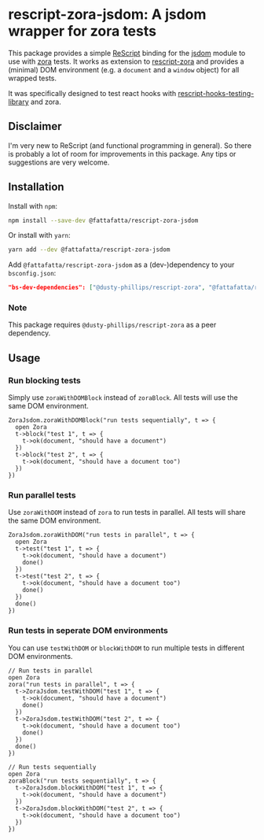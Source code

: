 # rescript-zora-jsdom: A jsdom wrapper for zora tests

This package provides a simple [ReScript](https://rescript-lang.org/) binding for the [jsdom](https://github.com/jsdom/jsdom) module to use with [zora](https://github.com/lorenzofox3/zora) tests. It works as extension to [rescript-zora](https://github.com/dusty-phillips/rescript-zora) and provides a (minimal) DOM environment (e.g. a `document` and a `window` object) for all wrapped tests.

It was specifically designed to test react hooks with [rescript-hooks-testing-library](https://github.com/glebskr/rescript-hooks-testing-library) and zora.

## Disclaimer

I'm very new to ReScript (and functional programming in general). So there is probably a lot of room for improvements in this package. Any tips or suggestions are very welcome.

## Installation

Install with `npm`:

```bash
npm install --save-dev @fattafatta/rescript-zora-jsdom
```

Or install with `yarn`:

```bash
yarn add --dev @fattafatta/rescript-zora-jsdom
```

Add `@fattafatta/rescript-zora-jsdom` as a (dev-)dependency to your `bsconfig.json`:

```json
"bs-dev-dependencies": ["@dusty-phillips/rescript-zora", "@fattafatta/rescript-zora-jsdom"]
```

### Note

This package requires `@dusty-phillips/rescript-zora` as a peer dependency.

## Usage

### Run blocking tests

Simply use `zoraWithDOMBlock` instead of `zoraBlock`. All tests will use the same DOM environment.

```rescript
ZoraJsdom.zoraWithDOMBlock("run tests sequentially", t => {
  open Zora
  t->block("test 1", t => {
    t->ok(document, "should have a document")
  })
  t->block("test 2", t => {
    t->ok(document, "should have a document too")
  })
})
```

### Run parallel tests

Use `zoraWithDOM` instead of `zora` to run tests in parallel. All tests will share the same DOM environment.

```rescript
ZoraJsdom.zoraWithDOM("run tests in parallel", t => {
  open Zora
  t->test("test 1", t => {
    t->ok(document, "should have a document")
    done()
  })
  t->test("test 2", t => {
    t->ok(document, "should have a document too")
    done()
  })
  done()
})
```

### Run tests in seperate DOM environments

You can use `testWithDOM` or `blockWithDOM` to run multiple tests in different DOM environments.

```rescript
// Run tests in parallel
open Zora
zora("run tests in parallel", t => {
  t->ZoraJsdom.testWithDOM("test 1", t => {
    t->ok(document, "should have a document")
    done()
  })
  t->ZoraJsdom.testWithDOM("test 2", t => {
    t->ok(document, "should have a document too")
    done()
  })
  done()
})

// Run tests sequentially
open Zora
zoraBlock("run tests sequentially", t => {
  t->ZoraJsdom.blockWithDOM("test 1", t => {
    t->ok(document, "should have a document")
  })
  t->ZoraJsdom.blockWithDOM("test 2", t => {
    t->ok(document, "should have a document too")
  })
})
```
